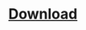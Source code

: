 # [Download](https://www.kaggle.com/datasets/wadhasnalhamdan/date-fruit-image-dataset-in-controlled-environment)



